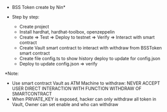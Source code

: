 * BSS Token create by Nin*
  
* Step by step:
  - Create project
  - Install hardhat, hardhat-toolbox, openzeppelin
  - Create => Test => Deploy to testnet => Verify => Interact with smart contract
  - Create Vault smart contract to interact with withdraw from BSSToken smart contract
  - Create file config.ts to show history deploy to update for config.json
  - Deploy to update config.json => verify

*Note:
  - Use smart contract Vault as ATM Machine to withdraw: NEVER ACCEPT USER DIRECT INTERACTION WITH FUNCTION WITHDRAW OF SMARTCONTRACT
  - When PRIVATE_KEY is exposed, hacker can only withdraw all token in Vault, Owner can set enable and who can withdraw
